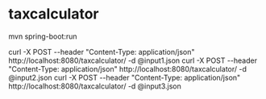 # taxcalculator

mvn spring-boot:run

curl -X POST --header "Content-Type: application/json" http://localhost:8080/taxcalculator/ -d @input1.json
curl -X POST --header "Content-Type: application/json" http://localhost:8080/taxcalculator/ -d @input2.json
curl -X POST --header "Content-Type: application/json" http://localhost:8080/taxcalculator/ -d @input3.json
